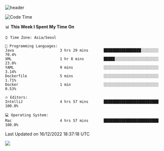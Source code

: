 ![header](https://capsule-render.vercel.app/api?type=Egg&color=timeAuto&height=300&section=header&text=PoPo&fontSize=90&animation=fadeIn)

  <!--START_SECTION:waka-->
![Code Time](http://img.shields.io/badge/Code%20Time-337%20hrs%2023%20mins-blue)

📊 **This Week I Spent My Time On** 

```text
⌚︎ Time Zone: Asia/Seoul

💬 Programming Languages: 
Java                     3 hrs 29 mins       █████████████████░░░░░░░░   70.4% 
XML                      1 hr 8 mins         █████░░░░░░░░░░░░░░░░░░░░   23.0% 
YAML                     9 mins              ░░░░░░░░░░░░░░░░░░░░░░░░░   3.14% 
Dockerfile               5 mins              ░░░░░░░░░░░░░░░░░░░░░░░░░   1.71% 
Docker                   1 min               ░░░░░░░░░░░░░░░░░░░░░░░░░   0.53%

🔥 Editors: 
IntelliJ                 4 hrs 57 mins       █████████████████████████   100.0%

💻 Operating System: 
Mac                      4 hrs 57 mins       █████████████████████████   100.0%

```


 Last Updated on 16/12/2022 18:37:18 UTC
<!--END_SECTION:waka-->



<img src="https://capsule-render.vercel.app/api?type=Egg&color=timeAuto&height=300&section=footer&text=PoPo&fontSize=90&animation=fadeIn&reversal=true" />
